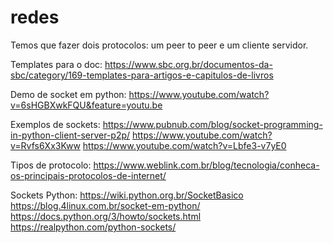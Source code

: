 # redes 

Temos que fazer dois protocolos: um peer to peer e um cliente servidor. 

Templates para o  doc:
https://www.sbc.org.br/documentos-da-sbc/category/169-templates-para-artigos-e-capitulos-de-livros

Demo de socket em python:
https://www.youtube.com/watch?v=6sHGBXwkFQU&feature=youtu.be

Exemplos de sockets:
https://www.pubnub.com/blog/socket-programming-in-python-client-server-p2p/
https://www.youtube.com/watch?v=Rvfs6Xx3Kww
https://www.youtube.com/watch?v=Lbfe3-v7yE0

Tipos de protocolo:
https://www.weblink.com.br/blog/tecnologia/conheca-os-principais-protocolos-de-internet/

Sockets Python:
https://wiki.python.org.br/SocketBasico
https://blog.4linux.com.br/socket-em-python/
https://docs.python.org/3/howto/sockets.html
https://realpython.com/python-sockets/


